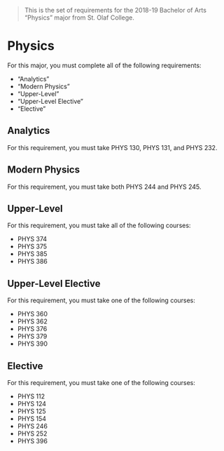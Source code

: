 > This is the set of requirements for the 2018-19 Bachelor of Arts “Physics” major from St. Olaf College.

# Physics
For this major, you must complete all of the following requirements:

- “Analytics”
- “Modern Physics”
- “Upper-Level”
- “Upper-Level Elective”
- “Elective”

## Analytics
For this requirement, you must take PHYS 130, PHYS 131, and PHYS 232.


## Modern Physics
For this requirement, you must take both PHYS 244 and PHYS 245.


## Upper-Level
For this requirement, you must take all of the following courses:

- PHYS 374
- PHYS 375
- PHYS 385
- PHYS 386


## Upper-Level Elective
For this requirement, you must take one of the following courses:

- PHYS 360
- PHYS 362
- PHYS 376
- PHYS 379
- PHYS 390


## Elective
For this requirement, you must take one of the following courses:

- PHYS 112
- PHYS 124
- PHYS 125
- PHYS 154
- PHYS 246
- PHYS 252
- PHYS 396


